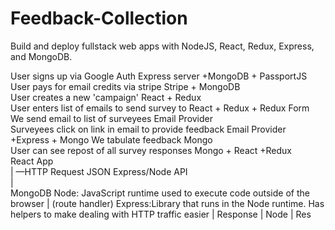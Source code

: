 # Feedback-Collection
Build and deploy fullstack web apps with NodeJS, React, Redux, Express, and MongoDB.


User signs up via Google Auth	Express server +MongoDB + PassportJS	
User pays for email credits via stripe	Stripe + MongoDB	
User creates a new 'campaign'	React + Redux	
User enters list of emails to send survey to	React + Redux + Redux Form	
We send email to list of surveyees	Email Provider	
Surveyees click on link in email to provide feedback	Email Provider +Express + Mongo	
We tabulate feedback  	Mongo	
User can see repost of all survey responses 	Mongo + React +Redux	
React App	
        |	—HTTP Request JSON
Express/Node API	
        |	
    MongoDB	
Node: JavaScript  runtime used to execute code outside of the browser
| (route handler)
Express:Library that runs in the Node runtime. Has helpers to make dealing with HTTP traffic easier
|
Response
|
Node
|
Res
